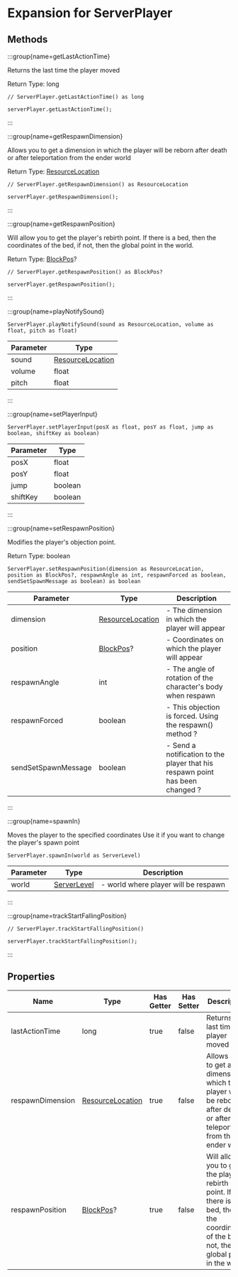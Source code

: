 # Expansion for ServerPlayer

## Methods

:::group{name=getLastActionTime}

Returns the last time the player moved

Return Type: long

```zenscript
// ServerPlayer.getLastActionTime() as long

serverPlayer.getLastActionTime();
```

:::

:::group{name=getRespawnDimension}

Allows you to get a dimension in which the player will be reborn after death or after teleportation from the ender world

Return Type: [ResourceLocation](/vanilla/api/resource/ResourceLocation)

```zenscript
// ServerPlayer.getRespawnDimension() as ResourceLocation

serverPlayer.getRespawnDimension();
```

:::

:::group{name=getRespawnPosition}

Will allow you to get the player's rebirth point. If there is a bed, then the coordinates of the bed, if not, then the global point in the world.

Return Type: [BlockPos](/vanilla/api/util/math/BlockPos)?

```zenscript
// ServerPlayer.getRespawnPosition() as BlockPos?

serverPlayer.getRespawnPosition();
```

:::

:::group{name=playNotifySound}

```zenscript
ServerPlayer.playNotifySound(sound as ResourceLocation, volume as float, pitch as float)
```

| Parameter |                            Type                            |
|-----------|------------------------------------------------------------|
| sound     | [ResourceLocation](/vanilla/api/resource/ResourceLocation) |
| volume    | float                                                      |
| pitch     | float                                                      |


:::

:::group{name=setPlayerInput}

```zenscript
ServerPlayer.setPlayerInput(posX as float, posY as float, jump as boolean, shiftKey as boolean)
```

| Parameter |  Type   |
|-----------|---------|
| posX      | float   |
| posY      | float   |
| jump      | boolean |
| shiftKey  | boolean |


:::

:::group{name=setRespawnPosition}

Modifies the player's objection point.

Return Type: boolean

```zenscript
ServerPlayer.setRespawnPosition(dimension as ResourceLocation, position as BlockPos?, respawnAngle as int, respawnForced as boolean, sendSetSpawnMessage as boolean) as boolean
```

|      Parameter      |                            Type                            |                                  Description                                  |
|---------------------|------------------------------------------------------------|-------------------------------------------------------------------------------|
| dimension           | [ResourceLocation](/vanilla/api/resource/ResourceLocation) | - The dimension in which the player will appear                               |
| position            | [BlockPos](/vanilla/api/util/math/BlockPos)?               | - Coordinates on which the player will appear                                 |
| respawnAngle        | int                                                        | - The angle of rotation of the character's body when respawn                  |
| respawnForced       | boolean                                                    | - This objection is forced. Using the respawn() method ?                      |
| sendSetSpawnMessage | boolean                                                    | - Send a notification to the player that his respawn point has been changed ? |


:::

:::group{name=spawnIn}

Moves the player to the specified coordinates
 Use it if you want to change the player's spawn point

```zenscript
ServerPlayer.spawnIn(world as ServerLevel)
```

| Parameter |                     Type                      |             Description              |
|-----------|-----------------------------------------------|--------------------------------------|
| world     | [ServerLevel](/vanilla/api/world/ServerLevel) | - world where player will be respawn |


:::

:::group{name=trackStartFallingPosition}

```zenscript
// ServerPlayer.trackStartFallingPosition()

serverPlayer.trackStartFallingPosition();
```

:::


## Properties

|       Name       |                            Type                            | Has Getter | Has Setter |                                                                    Description                                                                    |
|------------------|------------------------------------------------------------|------------|------------|---------------------------------------------------------------------------------------------------------------------------------------------------|
| lastActionTime   | long                                                       | true       | false      | Returns the last time the player moved                                                                                                            |
| respawnDimension | [ResourceLocation](/vanilla/api/resource/ResourceLocation) | true       | false      | Allows you to get a dimension in which the player will be reborn after death or after teleportation from the ender world                          |
| respawnPosition  | [BlockPos](/vanilla/api/util/math/BlockPos)?               | true       | false      | Will allow you to get the player's rebirth point. If there is a bed, then the coordinates of the bed, if not, then the global point in the world. |

